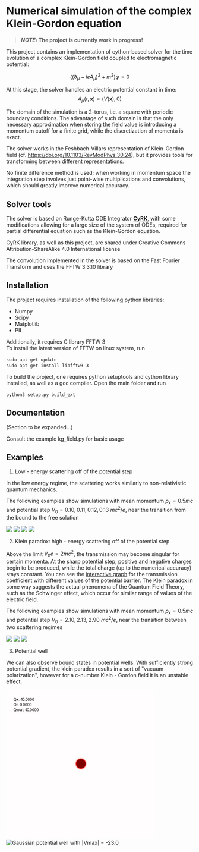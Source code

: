 # Numerical simulation of the complex Klein-Gordon equation

> **_NOTE:_  The project is currently work in progress!**


This project contains an implementation of cython-based
solver for the time evolution of a complex Klein-Gordon field coupled to electromagnetic potential:

$$ \left( (\partial_\mu - ieA_\mu)^2 +m^2 \right) \varphi = 0 $$

At this stage, the solver handles an electric potential constant in time:
$$A_\mu (t,\mathbf{x}) = (V(\mathbf{x}),0)$$

The domain of the simulation is a 2-torus, i.e. a square with periodic boundary conditions. The advantage of such domain is that the only necessary approximation when storing the field value is introducing a momentum cutoff for a finite grid, while the discretization of momenta is exact.

The solver works in the Feshbach-Villars representation of Klein-Gordon field (cf. https://doi.org/10.1103/RevModPhys.30.24), but it provides tools for transforming between different representations.

No finite difference method is used; when working in momentum space the integration step involves just point-wise multiplications and convolutions, which should greatly improve numerical accuracy.

## Solver tools

The solver is based on Runge-Kutta ODE Integrator [**CyRK**](https://github.com/jrenaud90/CyRK), with some modifications allowing for a large size of the system of ODEs, required for partial differential equation such as the Klein-Gordon equation.

CyRK library, as well as this project, are shared under Creative Commons Attribution-ShareAlike 4.0 International license

The convolution implemented in the solver is based on the Fast Fourier Transform and uses the FFTW 3.3.10 library

## Installation

The project requires installation of the following python libraries:

- Numpy
- Scipy
- Matplotlib
- PIL

Additionally, it requires C library FFTW 3 \
To install the latest version of FFTW on linux system, run
```
sudo apt-get update
sudo apt-get install libfftw3-3 
```
To build the project, one requires
python setuptools and cython library installed, as well
as a gcc compiler.
Open the main folder and run
```
python3 setup.py build_ext
```

## Documentation

(Section to be expanded...)

Consult the example kg_field.py for basic usage

## Examples

1. Low - energy scattering off of the potential step

In the low energy regime, the scattering works similarly to non-relativistic quantum mechanics.

The following examples show simulations with mean momentum  $p_x = 0.5 mc$
and potential step $V_0 = 0.10,0.11,0.12,0.13 \ mc^2/e$,
near the transition from the bound to the free solution

 ![](./gifs/anim_pot0.10_mom0.25_d.gif)
 ![](./gifs/anim_pot0.11_mom0.25_d.gif)
 ![](./gifs/anim_pot0.12_mom0.25_d.gif)
 ![](./gifs/anim_pot0.13_mom0.25_d.gif)

2. Klein paradox: high - energy scattering off of the potential step

Above the limit $V_0 e = 2mc^2$, the transmission may become singular for certain momenta. At the sharp potential step, positive and negative charges begin to be produced, while the total charge (up to the numerical accuracy) stays constant.
You can see the [interactive graph](https://www.desmos.com/calculator/w4ljbuavg9) for the transmission coefficient with different values of the potential barrier.
The Klein paradox in some way suggests the actual phenomena of the Quantum Field Theory, such as the Schwinger effect, which occur for similar range of values of the electric field.

The following examples show simulations with mean momentum  $p_x = 0.5 mc$
and potential step $V_0 = 2.10,2.13,2.90 \ mc^2/e$,
near the transition between two scattering regimes

 ![](./gifs/anim_pot2.10_mom0.25_d.gif)
 ![](./gifs/anim_pot2.13_mom0.25_d.gif)
 ![](./gifs/anim_pot2.90_mom0.25_d.gif)

3. Potential well

We can also observe bound states in potential wells. With sufficiently strong potential gradient,
the klein paradox results in a sort of "vacuum polarization", however for a c-number Klein - Gordon field it is an unstable effect.

 ![Gaussian potential well with |Vmax| = -4.0](./gifs/anim_pot-4.00_mom0.00_d.gif)
 ![Gaussian potential well with |Vmax| = -23.0](./gifs/anim_pot-23.00_mom0.00_d.gif)
